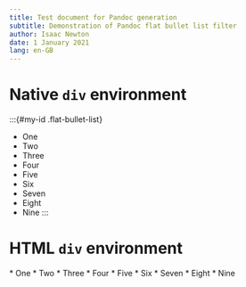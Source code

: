 ```yaml
---
title: Test document for Pandoc generation
subtitle: Demonstration of Pandoc flat bullet list filter
author: Isaac Newton
date: 1 January 2021
lang: en-GB
---
```


# Native `div` environment

:::{#my-id .flat-bullet-list}
  * One
  * Two
  * Three
  * Four
  * Five
  * Six
  * Seven
  * Eight
  * Nine
:::

# HTML `div` environment

<div class="flat-bullet-list">
  * One
  * Two
  * Three
  * Four
  * Five
  * Six
  * Seven
  * Eight
  * Nine
</div>
